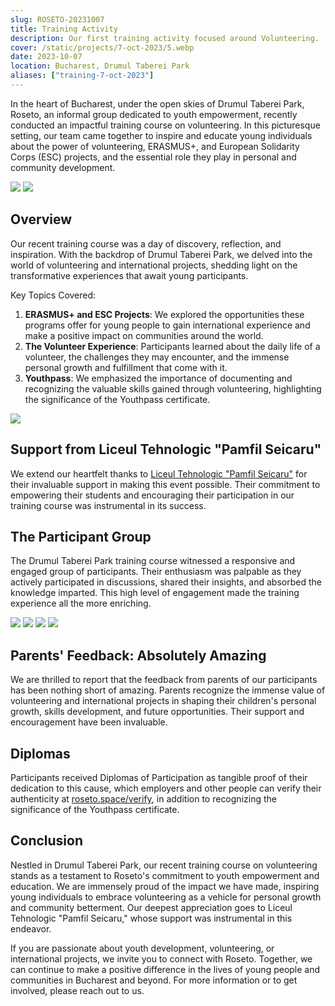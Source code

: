 ```yaml
---
slug: ROSETO-20231007
title: Training Activity
description: Our first training activity focused around Volunteering.
cover: /static/projects/7-oct-2023/5.webp
date: 2023-10-07
location: Bucharest, Drumul Taberei Park
aliases: ["training-7-oct-2023"]
---
```



In the heart of Bucharest, under the open skies of Drumul Taberei Park, Roseto,
an informal group dedicated to youth empowerment, recently conducted an impactful
training course on volunteering. In this picturesque setting, our team came together
to inspire and educate young individuals about the power of volunteering, ERASMUS+,
and European Solidarity Corps (ESC) projects, and the essential role they play in
personal and community development.

![](/static/projects/7-oct-2023/8.webp)
![](/static/projects/7-oct-2023/4.webp)

## Overview

Our recent training course was a day of discovery, reflection, and inspiration. 
With the backdrop of Drumul Taberei Park, we delved into the world of volunteering
and international projects, shedding light on the transformative experiences that
await young participants.

Key Topics Covered:

1. **ERASMUS+ and ESC Projects**: We explored the opportunities these programs offer for
young people to gain international experience and make a positive impact on communities around the world.
2. **The Volunteer Experience**: Participants learned about the daily life of a volunteer, the challenges
they may encounter, and the immense personal growth and fulfillment that come with it.
3. **Youthpass**: We emphasized the importance of documenting and recognizing the valuable skills gained through
volunteering, highlighting the significance of the Youthpass certificate.

![](/static/projects/7-oct-2023/2.webp)

## Support from Liceul Tehnologic "Pamfil Seicaru"

We extend our heartfelt thanks to [Liceul Tehnologic "Pamfil Seicaru"](https://ltpsciorogarla.ro) for their invaluable 
support in making this event possible. Their commitment to empowering their students and
encouraging their participation in our training course was instrumental in its success.

## The Participant Group

The Drumul Taberei Park training course witnessed a responsive and engaged group of participants. 
Their enthusiasm was palpable as they actively participated in discussions, shared their insights, 
and absorbed the knowledge imparted. This high level of engagement made the training experience all the more enriching.

<div class="grid grid-cols-1 md:grid-cols-2 gap-2 not-prose">
    <img src="/static/projects/7-oct-2023/1.webp"/>
    <img src="/static/projects/7-oct-2023/3.webp"/>
    <img src="/static/projects/7-oct-2023/6.webp"/>
    <img src="/static/projects/7-oct-2023/7.webp"/>
</div>

## Parents' Feedback: Absolutely Amazing

We are thrilled to report that the feedback from parents of our participants has been nothing short of amazing. 
Parents recognize the immense value of volunteering and international projects in shaping their children's personal
growth, skills development, and future opportunities. Their support and encouragement have been invaluable.

## Diplomas

Participants received Diplomas of Participation as tangible proof of their dedication to this cause, which employers and
other people can verify their authenticity at [roseto.space/verify](/verify), in addition to
recognizing the significance of the Youthpass certificate.

## Conclusion

Nestled in Drumul Taberei Park, our recent training course on volunteering stands as a testament to Roseto's
commitment to youth empowerment and education. We are immensely proud of the impact we have made, inspiring young
individuals to embrace volunteering as a vehicle for personal growth and community betterment. Our deepest appreciation
goes to Liceul Tehnologic "Pamfil Seicaru," whose support was instrumental in this endeavor.

If you are passionate about youth development, volunteering, or international projects, we invite you to connect with Roseto. 
Together, we can continue to make a positive difference in the lives of young people and communities in Bucharest and beyond. 
For more information or to get involved, please reach out to us.




